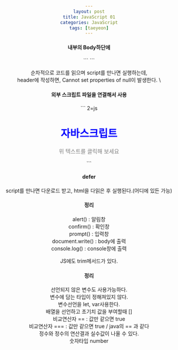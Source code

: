 ```yaml
---
layout: post
title: JavaScript 01
categories: JavaScript
tags: [taeyeon]
---
```


<h4>내부의 Body하단에</h4>
```
<script>
	let obj=document.querySelector("#heading"); 
	obj.onclick=function(){ //obj가 클릭이 되면?
		obj.style.color='red'; //얘를 수행해라.
	}
</script>
```

순차적으로 코드를 읽으며 script를 만나면 실행하는데,<br>
header에 작성하면, Cannot set properties of null이 발생한다.
\

<h4>외부 스크립트 파일을 연결해서 사용</h4>
```
2=js
<!DOCTYPE html>
<html lang="ko">
<head>
	<meta charset="UTF-8">
	<meta name="viewport" content="width=device-width, initial-scale=1.0">
	<title>글자색 바꾸기</title>
	<style>
		body { text-align:center; }
		#heading { color:blue; }
		#text { 
			color:gray;
			font-size:15px;
		}
	</style>
	<script src="js/change-color.js"></script>	
</head>
<body>
	<h1 id="heading">자바스크립트</h1>
	<p id="text">위 텍스트를 클릭해 보세요</p>
</body>
</html>
```

<h4>defer</h4>
 script를 만나면 다운로드 받고, html을 다읽은 후 실행된다.(어디에 있든 가능)

<h4>정리</h4>
alert() : 알림창<br>
confirm() : 확인창<br>
prompt() : 입력창<br>
document.write() : body에 출력<br>
console.log() : console창에 출력<br>

JS에도 trim메서드가 있다.

<h4>정리</h4>
선언되지 않은 변수도 사용가능하다.<br>
변수에 담는 타입이 정해져있지 않다.<br>
변수선언을 let, var사용한다.<br>
배열을 선언하고 초기치 값을 부여할때 [] <br>
비교연산자 == : 값만 같으면 true<br>
비교연산자 === : 값만 같으면 true / java의 == 과 같다<br>
정수와 정수의 연산결과 실수값이 나올 수 있다.<br>
숫자타입 number<br>


 

